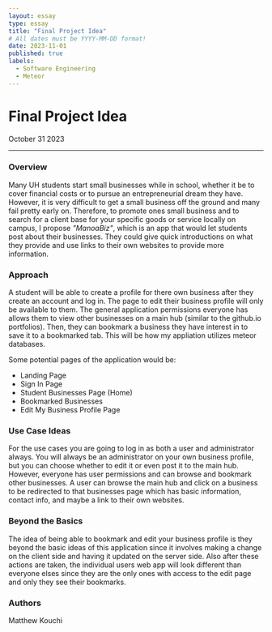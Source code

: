 ```yaml
---
layout: essay
type: essay
title: "Final Project Idea"
# All dates must be YYYY-MM-DD format!
date: 2023-11-01
published: true
labels:
  - Software Engineering
  - Meteor
---
```

<h1>Final Project Idea</h1>
October 31 2023
<hr>

<h3>Overview</h3>
<p>
  Many UH students start small businesses while in school, whether it be to cover financial costs or to pursue an entrepreneurial dream they have. However, it is very difficult to get a small business off the ground and many fail pretty early on. Therefore, to promote ones small business and to search for a client base for your specific goods or service locally on campus, I propose <i>"ManoaBiz"</i>, which is an app that would let students post about their businesses. They could give quick introductions on what they provide and use links to their own websites to provide more information.
</p>

<h3>Approach</h3>
<p>
  A student will be able to create a profile for there own business after they create an account and log in. The page to edit their business profile will only be available to them. The general application permissions everyone has allows them to view other businesses on a main hub (similar to the github.io portfolios). Then, they can bookmark a business they have interest in to save it to a bookmarked tab. This will be how my appliation utilizes meteor databases. 

  Some potential pages of the application would be: 
  <ul>
    <li>Landing Page</li>
    <li>Sign In Page</li>
    <li>Student Businesses Page (Home)</li>
    <li>Bookmarked Businesses</li>
    <li>Edit My Business Profile Page</li>
  </ul>
</p>

<h3>Use Case Ideas</h3>
<p>For the use cases you are going to log in as both a user and administrator always. You will always be an administrator on your own business profile, but you can choose whether to edit it or even post it to the main hub. However, everyone has user permissions and can browse and bookmark other businesses. A user can browse the main hub and click on a business to be redirected to that businesses page which has basic information, contact info, and maybe a link to their own websites.</p>

<h3>Beyond the Basics</h3>
<p>The idea of being able to bookmark and edit your business profile is they beyond the basic ideas of this application since it involves making a change on the client side and having it updated on the server side. Also after these actions are taken, the individual users web app will look different than everyone elses since they are the only ones with access to the edit page and only they see their bookmarks.</p>

<h3>Authors</h3>
<p>Matthew Kouchi</p>



